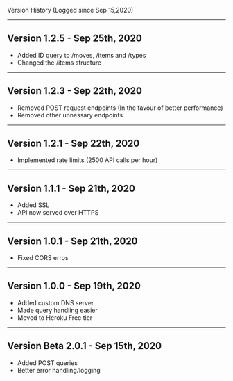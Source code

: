 Version History (Logged since Sep 15,2020)

-----------------------------------------------------------------------------------------
Version 1.2.5 - Sep 25th, 2020
-----------------------------------------------------------------------------------------
- Added ID query to /moves, /items and /types
- Changed the /items structure 


-----------------------------------------------------------------------------------------
Version 1.2.3 - Sep 22th, 2020
-----------------------------------------------------------------------------------------
- Removed POST request endpoints (In the favour of better performance)
- Removed other unnessary endpoints


-----------------------------------------------------------------------------------------
Version 1.2.1 - Sep 22th, 2020
-----------------------------------------------------------------------------------------
- Implemented rate limits (2500 API calls per hour)

-----------------------------------------------------------------------------------------
Version 1.1.1 - Sep 21th, 2020
-----------------------------------------------------------------------------------------
- Added SSL
- API now served over HTTPS


-----------------------------------------------------------------------------------------
Version 1.0.1 - Sep 21th, 2020
-----------------------------------------------------------------------------------------
- Fixed CORS erros


-----------------------------------------------------------------------------------------
Version 1.0.0 - Sep 19th, 2020
-----------------------------------------------------------------------------------------
- Added custom DNS server
- Made query handling easier
- Moved to Heroku Free tier


-----------------------------------------------------------------------------------------
Version Beta 2.0.1 - Sep 15th, 2020
-----------------------------------------------------------------------------------------
- Added POST queries
- Better error handling/logging